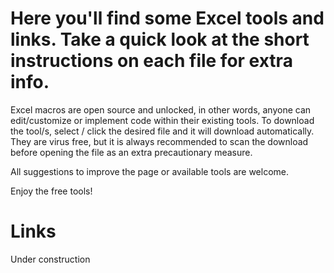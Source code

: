 # Here you'll find some Excel tools and links. Take a quick look at the short instructions on each file for extra info.

Excel macros are open source and unlocked, in other words, anyone can edit/customize or implement code within their existing tools.
To download the tool/s, select / click the desired file and it will download automatically. They are virus free, but it is always recommended to scan the download before opening the file as an extra precautionary measure.

All suggestions to improve the page or available tools are welcome.

Enjoy the free tools!


# Links

Under construction
